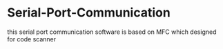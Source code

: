 # Serial-Port-Communication
this serial port communication software is based on MFC which designed for code scanner
